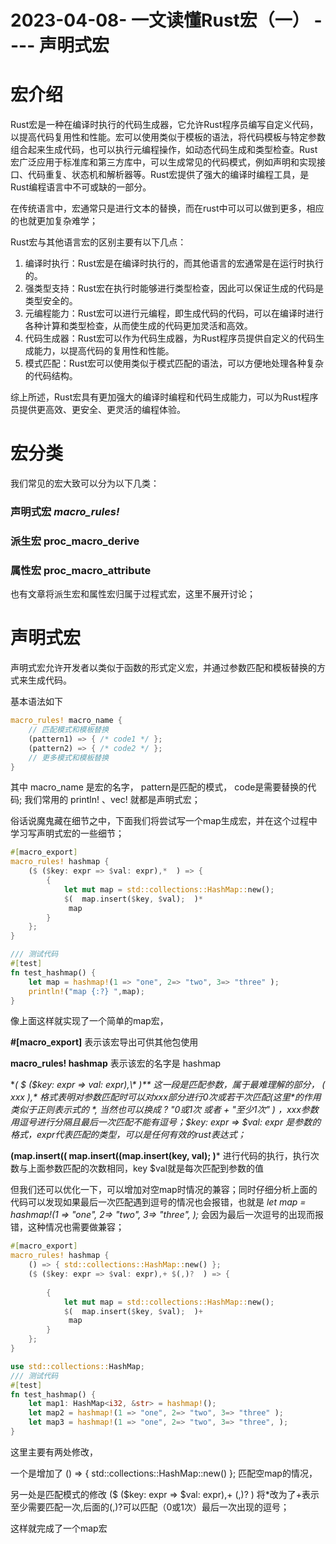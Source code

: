 # 2023-04-08- 一文读懂Rust宏（一） ---- 声明式宏

# 宏介绍

Rust宏是一种在编译时执行的代码生成器，它允许Rust程序员编写自定义代码，以提高代码复用性和性能。宏可以使用类似于模板的语法，将代码模板与特定参数组合起来生成代码，也可以执行元编程操作，如动态代码生成和类型检查。Rust宏广泛应用于标准库和第三方库中，可以生成常见的代码模式，例如声明和实现接口、代码重复、状态机和解析器等。Rust宏提供了强大的编译时编程工具，是Rust编程语言中不可或缺的一部分。

在传统语言中，宏通常只是进行文本的替换，而在rust中可以可以做到更多，相应的也就更加复杂难学；

Rust宏与其他语言宏的区别主要有以下几点：

1. 编译时执行：Rust宏是在编译时执行的，而其他语言的宏通常是在运行时执行的。
2. 强类型支持：Rust宏在执行时能够进行类型检查，因此可以保证生成的代码是类型安全的。
3. 元编程能力：Rust宏可以进行元编程，即生成代码的代码，可以在编译时进行各种计算和类型检查，从而使生成的代码更加灵活和高效。
4. 代码生成器：Rust宏可以作为代码生成器，为Rust程序员提供自定义的代码生成能力，以提高代码的复用性和性能。
5. 模式匹配：Rust宏可以使用类似于模式匹配的语法，可以方便地处理各种复杂的代码结构。

综上所述，Rust宏具有更加强大的编译时编程和代码生成能力，可以为Rust程序员提供更高效、更安全、更灵活的编程体验。

# 宏分类

我们常见的宏大致可以分为以下几类：

### 声明式宏 *macro_rules!*

### 派生宏 proc_macro_derive

### 属性宏 proc_macro_attribute

也有文章将派生宏和属性宏归属于过程式宏，这里不展开讨论；

# 声明式宏

声明式宏允许开发者以类似于函数的形式定义宏，并通过参数匹配和模板替换的方式来生成代码。

基本语法如下

```rust
macro_rules! macro_name {
    // 匹配模式和模板替换
    (pattern1) => { /* code1 */ };
    (pattern2) => { /* code2 */ };
    // 更多模式和模板替换
}
```

其中 macro_name 是宏的名字， pattern是匹配的模式， code是需要替换的代码; 我们常用的 println! 、vec! 就都是声明式宏；

俗话说魔鬼藏在细节之中，下面我们将尝试写一个map生成宏，并在这个过程中学习写声明式宏的一些细节；

```rust
#[macro_export]
macro_rules! hashmap {
    ($ ($key: expr => $val: expr),*  ) => {                                             
        {             
            let mut map = std::collections::HashMap::new(); 
            $(  map.insert($key, $val);  )*                        
             map         
        }                            
    }; 
} 

/// 测试代码
#[test]
fn test_hashmap() {
    let map = hashmap!(1 => "one", 2=> "two", 3=> "three" );
    println!("map {:?} ",map);
}
```

像上面这样就实现了一个简单的map宏，

**#[macro_export]** 表示该宏导出可供其他包使用

**macro_rules! hashmap** 表示该宏的名字是 hashmap

**( $ ($key: expr => val: expr),\* )** 这一段是匹配参数，属于最难理解的部分， ( xxx ),* 格式表明对参数匹配时可以对xxx部分进行0次或若干次匹配(这里*的作用类似于正则表示式的 *, 当然也可以换成 ? "0或1次 或者 + "至少1次" ) ，xxx参数用逗号进行分隔且最后一次匹配不能有逗号；$key: expr => $val: expr 是参数的格式，expr代表匹配的类型，可以是任何有效的rust表达式；*

**(map.insert(( map.insert((map.insert(key, val); )*** 进行代码的执行，执行次数与上面参数匹配的次数相同，key $val就是每次匹配到参数的值

但我们还可以优化一下，可以增加对空map时情况的兼容；同时仔细分析上面的代码可以发现如果最后一次匹配遇到逗号的情况也会报错，也就是 *let map = hashmap!(1 => "one", 2=> "two", 3=> "three", );* 会因为最后一次逗号的出现而报错，这种情况也需要做兼容；

```rust
#[macro_export]
macro_rules! hashmap {
    () => { std::collections::HashMap::new() };
    ($ ($key: expr => $val: expr),+ $(,)?  ) => {          
                                                    
        {             
            let mut map = std::collections::HashMap::new();             
            $(  map.insert($key, $val);  )+                        
             map         
        }                            
    }; 
} 

use std::collections::HashMap;
/// 测试代码
#[test]
fn test_hashmap() {
    let map1: HashMap<i32, &str> = hashmap!();
    let map2 = hashmap!(1 => "one", 2=> "two", 3=> "three" );
    let map3 = hashmap!(1 => "one", 2=> "two", 3=> "three", );
}
```

这里主要有两处修改，

一个是增加了 () => { std::collections::HashMap::new() }; 匹配空map的情况，

另一处是匹配模式的修改 ($ ($key: expr => $val: expr),+ (,)? ) 将*改为了+表示至少需要匹配一次,后面的(,)?可以匹配（0或1次）最后一次出现的逗号；

这样就完成了一个map宏